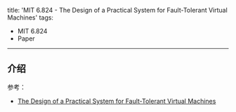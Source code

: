 title: 'MIT 6.824 - The Design of a Practical System for Fault-Tolerant Virtual Machines'
tags:
- MIT 6.824
- Paper
---

## 介绍

参考：

* [The Design of a Practical System for Fault-Tolerant Virtual Machines](https://pdos.csail.mit.edu/6.824/papers/vm-ft.pdf)
